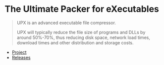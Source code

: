 # The Ultimate Packer for eXecutables

> UPX is an advanced executable file compressor.
> 
> UPX will typically reduce the file size of programs and DLLs by around 50%-70%, thus reducing disk space, network load times, download times and other distribution and storage costs.

- [Project](https://github.com/upx/upx)
- [Releases](https://github.com/upx/upx/releases)
